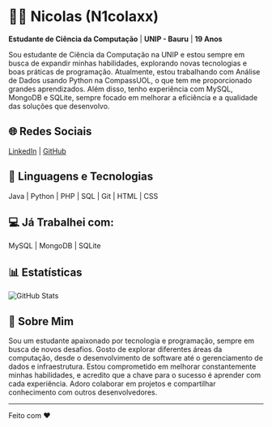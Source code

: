 # 👨‍💻 Nicolas (N1colaxx)  
**Estudante de Ciência da Computação** | **UNIP - Bauru** | **19 Anos**

Sou estudante de Ciência da Computação na UNIP e estou sempre em busca de expandir minhas habilidades, explorando novas tecnologias e boas práticas de programação. Atualmente, estou trabalhando com Análise de Dados usando Python na CompassUOL, o que tem me proporcionado grandes aprendizados. Além disso, tenho experiência com MySQL, MongoDB e SQLite, sempre focado em melhorar a eficiência e a qualidade das soluções que desenvolvo.

## 🌐 Redes Sociais  
[LinkedIn](#) | [GitHub](https://github.com/N1colaxx)

## 🤖 Linguagens e Tecnologias  
Java | Python | PHP | SQL | Git | HTML | CSS

## 💻 Já Trabalhei com:  
MySQL | MongoDB | SQLite

## 📊 Estatísticas  
![GitHub Stats](https://github-readme-stats.vercel.app/api?username=N1colaxx&show_icons=true&hide_title=true&hide_border=true&count_private=true&theme=radical)

## 💬 Sobre Mim  
Sou um estudante apaixonado por tecnologia e programação, sempre em busca de novos desafios. Gosto de explorar diferentes áreas da computação, desde o desenvolvimento de software até o gerenciamento de dados e infraestrutura. Estou comprometido em melhorar constantemente minhas habilidades, e acredito que a chave para o sucesso é aprender com cada experiência. Adoro colaborar em projetos e compartilhar conhecimento com outros desenvolvedores.

---

Feito com ❤️
